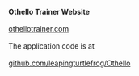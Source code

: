 **Othello Trainer Website**
<br><br>
[othellotrainer.com](https://othellotrainer.com)
<br><br>
The application code is at
<br><br>
[github.com/leapingturtlefrog/Othello](https://github.com/leapingturtlefrog/Othello)
